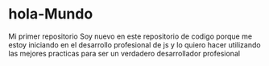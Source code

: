 # hola-Mundo
Mi primer repositorio
Soy nuevo en este repositorio de codigo porque me estoy
iniciando en el desarrollo profesional de js y lo quiero
hacer utilizando las mejores practicas para ser un verdadero
desarrollador profesional
